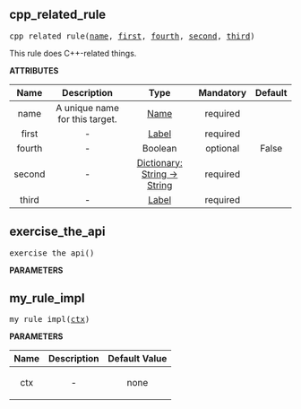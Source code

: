 <!-- Generated with Stardoc: http://skydoc.bazel.build -->

<a name="#cpp_related_rule"></a>

## cpp_related_rule

<pre>
cpp_related_rule(<a href="#cpp_related_rule-name">name</a>, <a href="#cpp_related_rule-first">first</a>, <a href="#cpp_related_rule-fourth">fourth</a>, <a href="#cpp_related_rule-second">second</a>, <a href="#cpp_related_rule-third">third</a>)
</pre>

This rule does C++-related things.

**ATTRIBUTES**


| Name  | Description | Type | Mandatory | Default |
| :-------------: | :-------------: | :-------------: | :-------------: | :-------------: |
| <a name="cpp_related_rule-name"></a>name |  A unique name for this target.   | <a href="https://bazel.build/docs/build-ref.html#name">Name</a> | required |  |
| <a name="cpp_related_rule-first"></a>first |  -   | <a href="https://bazel.build/docs/build-ref.html#labels">Label</a> | required |  |
| <a name="cpp_related_rule-fourth"></a>fourth |  -   | Boolean | optional | False |
| <a name="cpp_related_rule-second"></a>second |  -   | <a href="https://bazel.build/docs/skylark/lib/dict.html">Dictionary: String -> String</a> | required |  |
| <a name="cpp_related_rule-third"></a>third |  -   | <a href="https://bazel.build/docs/build-ref.html#labels">Label</a> | required |  |


<a name="#exercise_the_api"></a>

## exercise_the_api

<pre>
exercise_the_api()
</pre>



**PARAMETERS**



<a name="#my_rule_impl"></a>

## my_rule_impl

<pre>
my_rule_impl(<a href="#my_rule_impl-ctx">ctx</a>)
</pre>



**PARAMETERS**


| Name  | Description | Default Value |
| :-------------: | :-------------: | :-------------: |
| <a name="my_rule_impl-ctx"></a>ctx |  <p align="center"> - </p>   |  none |


